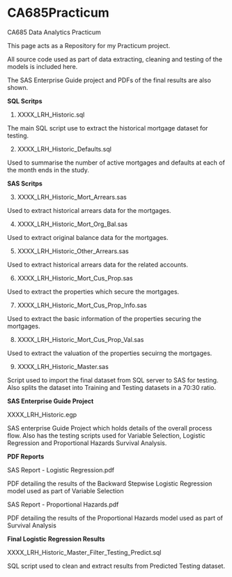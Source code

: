 # CA685Practicum
CA685 Data Analytics Practicum 

This page acts as a Repository for my Practicum project.

All source code used as part of data extracting, cleaning and testing of the models is included here.

The SAS Enterprise Guide project and PDFs of the final results are also shown.


<b>SQL Scritps</b>

1. XXXX_LRH_Historic.sql 

The main SQL script use to extract the historical mortgage dataset for testing.

2. XXXX_LRH_Historic_Defaults.sql 

Used to summarise the number of active mortgages and defaults at each of the month ends in the study.


<b>SAS Scritps</b>

3. XXXX_LRH_Historic_Mort_Arrears.sas

Used to extract historical arrears data for the mortgages.

4. XXXX_LRH_Historic_Mort_Org_Bal.sas

Used to extract original balance data for the mortgages.

5. XXXX_LRH_Historic_Other_Arrears.sas

Used to extract historical arrears data for the related accounts.

6. XXXX_LRH_Historic_Mort_Cus_Prop.sas

Used to extract the properties which secure the mortgages.

7. XXXX_LRH_Historic_Mort_Cus_Prop_Info.sas

Used to extract the basic information of the properties securing the mortgages.

8. XXXX_LRH_Historic_Mort_Cus_Prop_Val.sas

Used to extract the valuation of the properties secuirng the mortgages.

9. XXXX_LRH_Historic_Master.sas 

Script used to import the final dataset from SQL server to SAS for testing.
Also splits the dataset into Training and Testing datasets in a 70:30 ratio.


<b>SAS Enterprise Guide Project</b>

XXXX_LRH_Historic.egp

SAS enterprise Guide Project which holds details of the overall process flow.
Also has the testing scripts used for Variable Selection, Logistic Regression and Proportional Hazards Survival Analysis.


<b>PDF Reports</b>

SAS Report - Logistic Regression.pdf

PDF detailing the results of the Backward Stepwise Logistic Regression model used as part of Variable Selection

SAS Report - Proportional Hazards.pdf

PDF detailing the results of the Proportional Hazards model used as part of Survival Analysis


<b>Final Logistic Regression Results</b>

XXXX_LRH_Historic_Master_Filter_Testing_Predict.sql

SQL script used to clean and extract results from Predicted Testing dataset.
